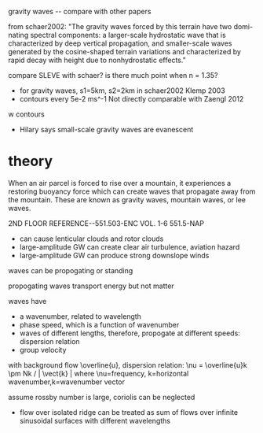 gravity waves -- compare with other papers

from schaer2002:
"The gravity waves forced by this terrain have two domi-
nating spectral components: a larger-scale hydrostatic
wave that is characterized by deep vertical propagation,
and smaller-scale waves generated by the cosine-shaped
terrain variations and characterized by rapid decay with
height due to nonhydrostatic effects."

compare SLEVE with schaer?  is there much point when n = 1.35?
- for gravity waves, s1=5km, s2=2km in schaer2002
Klemp 2003
- contours every 5e-2 ms^-1
Not directly comparable with Zaengl 2012

w contours
- Hilary says small-scale gravity waves are evanescent

theory
======
When an air parcel is forced to rise over a mountain, it experiences a restoring buoyancy force which can create waves that propagate away from the mountain.  These are known as gravity waves, mountain waves, or lee waves.

2ND FLOOR REFERENCE--551.503-ENC VOL. 1-6
551.5-NAP

- can cause lenticular clouds and rotor clouds
- large-amplitude GW can create clear air turbulence, aviation hazard
- large-amplitude GW can produce strong downslope winds


waves can be propogating or standing

propogating waves transport energy but not matter

waves have
- a wavenumber, related to wavelength
- phase speed, which is a function of wavenumber
- waves of different lengths, therefore, propogate at different speeds: dispersion relation
- group velocity

with background flow \overline{u}, dispersion relation: \nu = \overline{u}k \pm Nk / | \vect{k} | where \nu=frequency, k=horizontal wavenumber,k=wavenumber vector

assume rossby number is large, coriolis can be neglected

- flow over isolated ridge can be treated as sum of flows over infinite sinusoidal surfaces with different wavelengths


